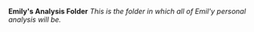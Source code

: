 **Emily's Analysis Folder**
*This is the folder in which all of Emil'y personal analysis will be.*

